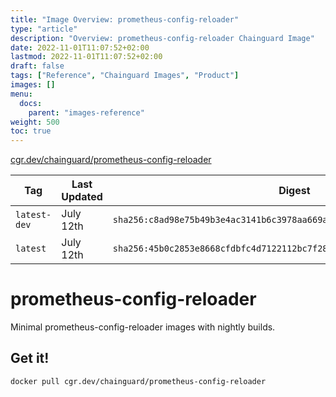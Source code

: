 ```yaml
---
title: "Image Overview: prometheus-config-reloader"
type: "article"
description: "Overview: prometheus-config-reloader Chainguard Image"
date: 2022-11-01T11:07:52+02:00
lastmod: 2022-11-01T11:07:52+02:00
draft: false
tags: ["Reference", "Chainguard Images", "Product"]
images: []
menu:
  docs:
    parent: "images-reference"
weight: 500
toc: true
---
```


[cgr.dev/chainguard/prometheus-config-reloader](https://github.com/chainguard-images/images/tree/main/images/prometheus-config-reloader)

| Tag          | Last Updated | Digest                                                                    |
|--------------|--------------|---------------------------------------------------------------------------|
| `latest-dev` | July 12th    | `sha256:c8ad98e75b49b3e4ac3141b6c3978aa669aab64de085323f98f9c5cb56bedaa1` |
| `latest`     | July 12th    | `sha256:45b0c2853e8668cfdbfc4d7122112bc7f28dceb1fd6f733a4e5b2fc1db14a315` |

# prometheus-config-reloader

Minimal prometheus-config-reloader images with nightly builds.

## Get it!

```shell
docker pull cgr.dev/chainguard/prometheus-config-reloader
```